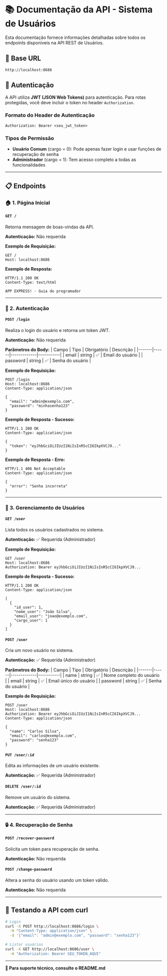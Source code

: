 # 📚 Documentação da API - Sistema de Usuários

Esta documentação fornece informações detalhadas sobre todos os endpoints disponíveis na API REST de Usuários.

## 🔗 Base URL
```
http://localhost:8686
```

## 🔐 Autenticação

A API utiliza **JWT (JSON Web Tokens)** para autenticação. Para rotas protegidas, você deve incluir o token no header `Authorization`.

### Formato do Header de Autenticação
```
Authorization: Bearer <seu_jwt_token>
```

### Tipos de Permissão
- **Usuário Comum** (cargo = 0): Pode apenas fazer login e usar funções de recuperação de senha
- **Administrador** (cargo = 1): Tem acesso completo a todas as funcionalidades

---

## 📋 Endpoints

### 🏠 1. Página Inicial

#### `GET /`
Retorna mensagem de boas-vindas da API.

**Autenticação:** Não requerida

**Exemplo de Requisição:**
```http
GET /
Host: localhost:8686
```

**Exemplo de Resposta:**
```http
HTTP/1.1 200 OK
Content-Type: text/html

APP EXPRESS! - Guia do programador
```

---

### 🔐 2. Autenticação

#### `POST /login`
Realiza o login do usuário e retorna um token JWT.

**Autenticação:** Não requerida

**Parâmetros do Body:**
| Campo | Tipo | Obrigatório | Descrição |
|-------|------|-------------|-----------|
| email | string | ✅ | Email do usuário |
| password | string | ✅ | Senha do usuário |

**Exemplo de Requisição:**
```http
POST /login
Host: localhost:8686
Content-Type: application/json

{
  "email": "admin@exemplo.com",
  "password": "minhasenha123"
}
```

**Exemplo de Resposta - Sucesso:**
```http
HTTP/1.1 200 OK
Content-Type: application/json

{
  "token": "eyJhbGciOiJIUzI1NiIsInR5cCI6IkpXVCJ9..."
}
```

**Exemplo de Resposta - Erro:**
```http
HTTP/1.1 406 Not Acceptable
Content-Type: application/json

{
  "error": "Senha incorreta"
}
```

---

### 👥 3. Gerenciamento de Usuários

#### `GET /user`
Lista todos os usuários cadastrados no sistema.

**Autenticação:** ✅ Requerida (Administrador)

**Exemplo de Requisição:**
```http
GET /user
Host: localhost:8686
Authorization: Bearer eyJhbGciOiJIUzI1NiIsInR5cCI6IkpXVCJ9...
```

**Exemplo de Resposta - Sucesso:**
```http
HTTP/1.1 200 OK
Content-Type: application/json

[
  {
    "id_user": 1,
    "nome_user": "João Silva",
    "email_user": "joao@exemplo.com",
    "cargo_user": 1
  }
]
```

#### `POST /user`
Cria um novo usuário no sistema.

**Autenticação:** ✅ Requerida (Administrador)

**Parâmetros do Body:**
| Campo | Tipo | Obrigatório | Descrição |
|-------|------|-------------|-----------|
| name | string | ✅ | Nome completo do usuário |
| email | string | ✅ | Email único do usuário |
| password | string | ✅ | Senha do usuário |

**Exemplo de Requisição:**
```http
POST /user
Host: localhost:8686
Authorization: Bearer eyJhbGciOiJIUzI1NiIsInR5cCI6IkpXVCJ9...
Content-Type: application/json

{
  "name": "Carlos Silva",
  "email": "carlos@exemplo.com",
  "password": "senha123"
}
```

#### `PUT /user/:id`
Edita as informações de um usuário existente.

**Autenticação:** ✅ Requerida (Administrador)

#### `DELETE /user/:id`
Remove um usuário do sistema.

**Autenticação:** ✅ Requerida (Administrador)

---

### 🔒 4. Recuperação de Senha

#### `POST /recover-password`
Solicita um token para recuperação de senha.

**Autenticação:** Não requerida

#### `POST /change-password`
Altera a senha do usuário usando um token válido.

**Autenticação:** Não requerida

---

## 🧪 Testando a API com curl

```bash
# Login
curl -X POST http://localhost:8686/login \
  -H "Content-Type: application/json" \
  -d '{"email": "admin@exemplo.com", "password": "senha123"}'

# Listar usuários
curl -X GET http://localhost:8686/user \
  -H "Authorization: Bearer SEU_TOKEN_AQUI"
```

---

**📧 Para suporte técnico, consulte o README.md** 